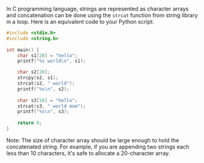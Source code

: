 In C programming language, strings are represented as character arrays and concatenation can be done using the `strcat` function from string library in a loop. Here is an equivalent code to your Python script:

```c
#include <stdio.h>
#include <string.h>
  
int main() {
    char s1[20] = "hello";
    printf("%s world\n", s1);

    char s2[20];
    strcpy(s2, s1);
    strcat(s2, " world");
    printf("%s\n", s2);
  
    char s3[50] = "hello";
    strcat(s3, " world mom");
    printf("%s\n", s3);
    
    return 0;
}
```
Note: The size of character array should be large enough to hold the concatenated string. For example, if you are appending two strings each less than 10 characters, it's safe to allocate a 20-character array.
